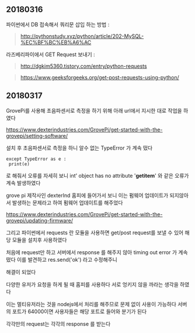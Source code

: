 ## 20180316

파이썬에서 DB 접속해서 쿼리문 삽입 하는 방법 :

> http://pythonstudy.xyz/python/article/202-MySQL-%EC%BF%BC%EB%A6%AC

라즈베리파이에서 GET Request 보내기 :

> http://dgkim5360.tistory.com/entry/python-requests

> https://www.geeksforgeeks.org/get-post-requests-using-python/

## 20180317

GrovePi를 사용해 초음파센서로 측정을 하기 위해 아래 url에서 지시한 대로 작업을 하였다<br>

https://www.dexterindustries.com/GrovePi/get-started-with-the-grovepi/setting-software/

설치 후 초음파센서로 측정을 하니 알수 없는 TypeError 가 계속 떴다<br>

```
except TypeError as e :
 print(e)
```

로 해줘서 오류를 자세히 보니 int' object has no attribute '__getitem__' 와 같은 오류가 계속 발생하였다<br>

grove pi 제작사인 dexterInd 홈피에 들어가서 보니 이는 펌웨어 업데이트가 되지않아서 발생하는 문제라고 하여 펌웨어 업데이트를 해주었다<br>

https://www.dexterindustries.com/GrovePi/get-started-with-the-grovepi/updating-firmware/

그리고 파이썬에서 requests 란 모듈을 사용하면 get/post request를 보낼 수 있어 해당 모듈을 설치후 사용하였다<br>

처음에 request만 하고 서버에서 response 를 해주지 않아 timing out error 가 계속 떴다 이를 발견하고 res.send('ok') 라고 수정해주니<br>

해결이 되었다<br>

다양한 유저가 요청을 하게 될 때 홈피를 사용하다 서로 엉키지 않을 까라는 생각을 하였다<br>

이는 멀티유저라는 것을 nodejs에서 처리를 해주므로 문제 없이 사용이 가능하다 서버의 포트가 64000이면 사용자들은 해당 포트로 들어와 분기가 된다<br>

각각만의 request는 각각의 response 를 받는다<br>


